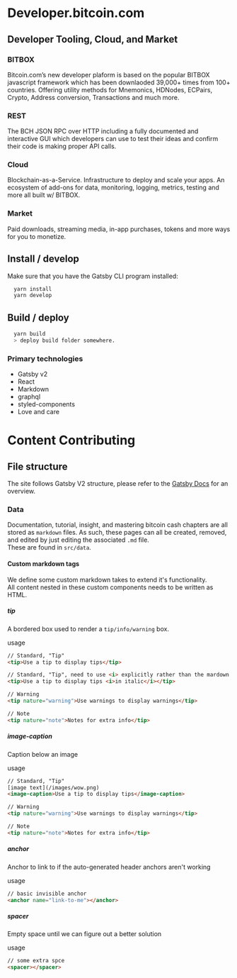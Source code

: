 # Developer.bitcoin.com

## Developer Tooling, Cloud, and Market

### BITBOX

Bitcoin.com’s new developer plaform is based on the popular BITBOX javascript framework which has been downlaoded 39,000+ times from 100+ countries. Offering utility methods for Mnemonics, HDNodes, ECPairs, Crypto, Address conversion, Transactions and much more.

### REST

The BCH JSON RPC over HTTP including a fully documented and interactive GUI which developers can use to test their ideas and confirm their code is making proper API calls.

### Cloud

Blockchain-as-a-Service. Infrastructure to deploy and scale your apps. An ecosystem of add-ons for data, monitoring, logging, metrics, testing and more all built w/ BITBOX.

### Market

Paid downloads, streaming media, in-app purchases, tokens and more ways for you to monetize.

## Install / develop

Make sure that you have the Gatsby CLI program installed:

```sh
  yarn install
  yarn develop
```

## Build / deploy

```sh
  yarn build
  > deploy build folder somewhere.
```

### Primary technologies

- Gatsby v2
- React
- Markdown
- graphql
- styled-components
- Love and care

# Content Contributing

## File structure

The site follows Gatsby V2 structure, please refer to the [Gatsby Docs](https://next.gatsbyjs.org/) for an overview.

### Data

Documentation, tutorial, insight, and mastering bitcoin cash chapters are all stored as `markdown` files. As such, these pages can all be created, removed, and edited by just editing the associated `.md` file.  
These are found in `src/data`.

#### Custom markdown tags

We define some custom markdown takes to extend it's functionality.  
All content nested in these custom components needs to be written as HTML.

##### tip

A bordered box used to render a `tip/info/warning` box.

usage

```html
// Standard, "Tip"
<tip>Use a tip to display tips</tip>

// Standard, "Tip", need to use <i> explicitly rather than the mardown _version_
<tip>Use a tip to display tips <i>in italic</i></tip>

// Warning
<tip nature="warning">Use warnings to display warnings</tip>

// Note
<tip nature="note">Notes for extra info</tip>
```

##### image-caption

Caption below an image

usage

```html
// Standard, "Tip"
[image text](/images/wow.png)
<image-caption>Use a tip to display tips</image-caption>

// Warning
<tip nature="warning">Use warnings to display warnings</tip>

// Note
<tip nature="note">Notes for extra info</tip>
```

##### anchor

Anchor to link to if the auto-generated header anchors aren't working

usage

```html
// basic invisible anchor
<anchor name="link-to-me"></anchor>
```

##### spacer

Empty space until we can figure out a better solution

usage

```html
// some extra spce
<spacer></spacer>
```
